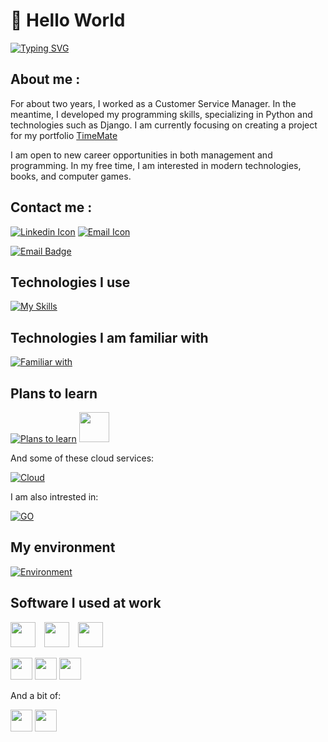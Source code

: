 <!-- Greeting section -->
<h1>👋 Hello World</h1>

[![Typing SVG](https://readme-typing-svg.demolab.com?font=Space+Mono&pause=1000&color=3A41E4&width=435&lines=Hi+stranger+!;Welcome+to+my+profile;I'm+Damian%2C+Junior+Backend+Developer+;+from+Konin+Poland+)](https://git.io/typing-svg)

<!-- About me section -->
## About me : 
 For about two years, I worked as a Customer Service Manager. In the meantime, I developed my programming skills, specializing in Python and technologies such as Django. 
 I am currently focusing on creating a project for my portfolio [TimeMate](https://github.com/vaqMAD/TimeMate)
 
 I am open to new career opportunities in both management and programming. In my free time, I am interested in modern technologies, books, and computer games. 

 ## Contact me : 
  [![Linkedin Icon](https://skillicons.dev/icons?i=linkedin)](https://www.linkedin.com/in/damian-ignaczak-a5a403320/) [![Email Icon](https://skillicons.dev/icons?i=gmail)](mailto:vaqowski@gmail.com) 
  
  [![Email Badge](https://img.shields.io/badge/vaqowski%40gmail.com-%23EA4335?style=for-the-badge&logo=gmail&logoColor=white)](mailto:vaqowski@gmail.com)

<!-- Techstack section -->
## Technologies I use
 [![My Skills](https://skillicons.dev/icons?i=py,django,postgres,git,github,docker,linux)]()

## Technologies I am familiar with 
 [![Familiar with](https://skillicons.dev/icons?i=flask,html,css)]()

<!-- Plans to learn section -->
## Plans to learn 
 [![Plans to learn](https://skillicons.dev/icons?i=redis)]() <span> <img height="48" width="48" src="https://cdn.simpleicons.org/celery/#37814A"/> </span>


 And some of these cloud services:
 
 [![Cloud](https://skillicons.dev/icons?i=aws,azure,gcp)]()
 
 I am also intrested in:  
 
 [![GO](https://skillicons.dev/icons?i=go)]()

## My environment 
 [![Environment](https://skillicons.dev/icons?i=pycharm,notion,vscode,windows)]()


<!-- Greeting section -->
## Software I used at work
<span style="margin-right: 10px;"> <img height="40" width="40" src="https://cdn.simpleicons.org/redmine/#B32024"/> </span>
<span style="margin-right: 10px;"> <img height="40" width="40" src="https://cdn.simpleicons.org/trello/#0052CC"/> </span>
<span style="margin-right: 10px;"> <img height="40" width="40" src="https://cdn.simpleicons.org/slack/#4A154B"/> </span>


<span><img height="35" width="35" src="https://cdn.simpleicons.org/redmine/#B32024"/></span>
<span><img height="35" width="35" src="https://cdn.simpleicons.org/trello/#0052CC"/></span>
<span><img height="35" width="35" src="https://cdn.simpleicons.org/slack/#4A154B"/></span>

  
 
 And a bit of:
 
 <span><img height="35" width="35" src="https://cdn.simpleicons.org/clickup/#7B68EE"/></span>
 <span><img height="35" width="35" src="https://cdn.simpleicons.org/jira/#0052CC"/></span>

